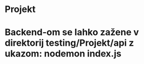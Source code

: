 # Projekt

# Backend-om se lahko zažene v direktorij testing/Projekt/api z ukazom: nodemon index.js
